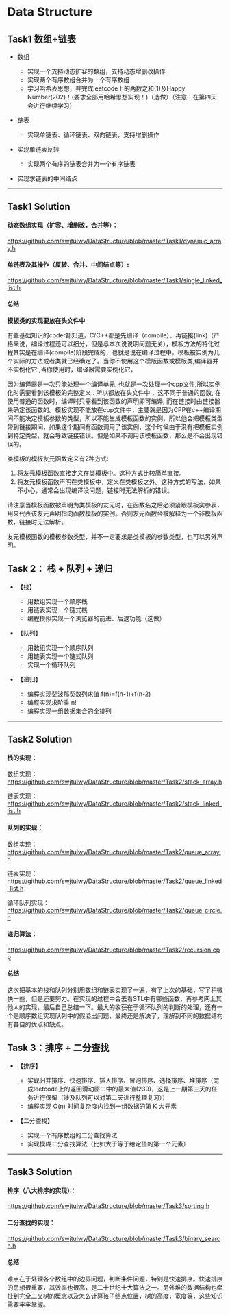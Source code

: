 # Data Structure

## Task1 数组+链表

- 数组

  - 实现一个支持动态扩容的数组，支持动态增删改操作
  - 实现两个有序数组合并为一个有序数组
  - 学习哈希表思想，并完成leetcode上的两数之和(1)及Happy Number(202)！(要求全部用哈希思想实现！)（选做）（注意：在第四天会进行继续学习）
- 链表

  - 实现单链表、循环链表、双向链表，支持增删操作
- 实现单链表反转
  - 实现两个有序的链表合并为一个有序链表
- 实现求链表的中间结点

---

## Task1 Solution

#### 动态数组实现（扩容、增删改，合并等）：

https://github.com/swjtulwy/DataStructure/blob/master/Task1/dynamic_array.h

#### 单链表及其操作（反转、合并、中间结点等）:

https://github.com/swjtulwy/DataStructure/blob/master/Task1/single_linked_list.h

#### 总结

**模板类的实现要放在头文件中**

有些基础知识的coder都知道，C/C++都是先编译（compile）、再链接(link)（严格来说，编译过程还可以细分，但是与本次说说明问题无关），模板方法的特化过程其实是在编译(compile)阶段完成的，也就是说在编译过程中，模板被实例为几个实际的方法或者类就已经确定了。当你不使用这个模版函数或模版类,编译器并不实例化它 ,当你使用时，编译器需要实例化它，  

因为编译器是一次只能处理一个编译单元, 也就是一次处理一个cpp文件,所以实例化时需要看到该模板的完整定义 . 所以都放在头文件中 ，这不同于普通的函数, 在使用普通的函数时，编译时只需看到该函数的声明即可编译, 而在链接时由链接器来确定该函数的。模板实现不能放在cpp文件中，主要就是因为CPP在c++编译期间不能决定模板参数的类型，所以不能生成模板函数的实例，所以他会把模板类型带到链接期间，如果这个期间有函数调用了该实例，这个时候由于没有把模板实例到特定类型，就会导致链接错误。但是如果不调用该模板函数，那么是不会出现错误的。

类模板的模板友元函数定义有2种方式:
1. 将友元模板函数直接定义在类模板中。这种方式比较简单直接。
2. 将友元模板函数声明在类模板中，定义在类模板之外。这种方式的写法，如果不小心，通常会出现编译没问题，链接时无法解析的错误。

请注意当模板函数被声明为类模板的友元时，在函数名之后必须紧跟模板实参表，用来代表该友元声明指向函数模板的实例。否则友元函数会被解释为一个非模板函数，链接时无法解析。

友元模板函数的模板参数类型，并不一定要求是类模板的参数类型，也可以另外声明。

## Task 2： 栈 + 队列 + 递归

- 【栈】
  - 用数组实现一个顺序栈
  - 用链表实现一个链式栈
  - 编程模拟实现一个浏览器的前进、后退功能（选做）

- 【队列】
  - 用数组实现一个顺序队列
  - 用链表实现一个链式队列
  - 实现一个循环队列

- 【递归】
  - 编程实现斐波那契数列求值 f(n)=f(n-1)+f(n-2)
  -  编程实现求阶乘 n!
  -  编程实现一组数据集合的全排列

---

## Task2 Solution

#### 栈的实现：

数组实现：https://github.com/swjtulwy/DataStructure/blob/master/Task2/stack_array.h

链表实现：https://github.com/swjtulwy/DataStructure/blob/master/Task2/stack_linked_list.h

#### 队列的实现：

数组实现：https://github.com/swjtulwy/DataStructure/blob/master/Task2/queue_array.h

链表实现：https://github.com/swjtulwy/DataStructure/blob/master/Task2/queue_linked_list.h

循环队列实现：https://github.com/swjtulwy/DataStructure/blob/master/Task2/queue_circle.h

#### 递归算法：

https://github.com/swjtulwy/DataStructure/blob/master/Task2/recursion.cpp

#### 总结

这次把基本的栈和队列分别用数组和链表实现了一遍，有了上次的基础，写了稍微快一些，但是还要努力。在实现的过程中会去看STL中有哪些函数，再参考网上其他人的实现，最后自己总结一下。最大的收获在于循环队列的判断的处理，还有一个是顺序数组实现队列中的假溢出问题，最终还是解决了，理解到不同的数据结构有各自的优点和缺点。

## Task 3：排序 + 二分查找 

- 【排序】
  - 实现归并排序、快速排序、插入排序、冒泡排序、选择排序、堆排序（完成leetcode上的返回滑动窗口中的最大值(239)，这是上一期第三天的任务进行保留（涉及队列可以对第二天进行整理复习））
  - 编程实现 O(n) 时间复杂度内找到一组数据的第 K 大元素

- 【二分查找】
  - 实现一个有序数组的二分查找算法
  - 实现模糊二分查找算法（比如大于等于给定值的第一个元素）

---

## Task3 Solution

#### 排序（八大排序的实现）：

https://github.com/swjtulwy/DataStructure/blob/master/Task3/sorting.h

#### 二分查找的实现：

https://github.com/swjtulwy/DataStructure/blob/master/Task3/binary_search.h

#### 总结

难点在于处理各个数组中的边界问题，判断条件问题，特别是快速排序。快速排序的思想很重要，其效率也很高，是二十世纪十大算法之一。另外堆的数据结构也牵扯到完全二叉树的概念以及怎么计算孩子结点位置，树的高度，宽度等，这些知识需要牢牢掌握。